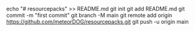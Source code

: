 echo "# resourcepacks" >> README.md
git init
git add README.md
git commit -m "first commit"
git branch -M main
git remote add origin https://github.com/meteorDOG/resourcepacks.git
git push -u origin main
